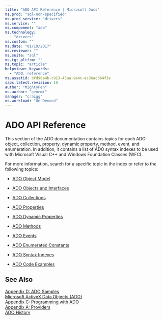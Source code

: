 ```yaml
---
title: "ADO API Reference | Microsoft Docs"
ms.prod: "sql-non-specified"
ms.prod_service: "drivers"
ms.service: ""
ms.component: "ado"
ms.technology:
  - "drivers"
ms.custom: ""
ms.date: "01/19/2017"
ms.reviewer: ""
ms.suite: "sql"
ms.tgt_pltfrm: ""
ms.topic: "article"
helpviewer_keywords: 
  - "ADO, reference"
ms.assetid: bfd96a4b-c913-45aa-9e4c-ec86ac364f3a
caps.latest.revision: 10
author: "MightyPen"
ms.author: "genemi"
manager: "craigg"
ms.workload: "On Demand"
---
```

# ADO API Reference
This section of the ADO documentation contains topics for each ADO object, collection, property, dynamic property, method, event, and enumeration. In addition, it contains a list of ADO syntax indexes to be used with Microsoft Visual C++ and Windows Foundation Classes (WFC).  
  
 For more information, search for a specific topic in the index or refer to the following topics:  
  
-   [ADO Object Model](../../../ado/reference/ado-api/ado-object-model.md)  
  
-   [ADO Objects and Interfaces](../../../ado/reference/ado-api/ado-objects-and-interfaces.md)  
  
-   [ADO Collections](../../../ado/reference/ado-api/ado-collections.md)  
  
-   [ADO Properties](../../../ado/reference/ado-api/ado-properties.md)  
  
-   [ADO Dynamic Properties](../../../ado/reference/ado-api/ado-dynamic-properties.md)  
  
-   [ADO Methods](../../../ado/reference/ado-api/ado-methods.md)  
  
-   [ADO Events](../../../ado/reference/ado-api/ado-events.md)  
  
-   [ADO Enumerated Constants](../../../ado/reference/ado-api/ado-enumerated-constants.md)  
  
-   [ADO Syntax Indexes](../../../ado/reference/ado-api/ado-syntax-indexes.md)  
  
-   [ADO Code Examples](../../../ado/reference/ado-api/ado-code-examples.md)  
  
## See Also  
 [Appendix D: ADO Samples](../../../ado/guide/appendixes/appendix-d-ado-samples.md)   
 [Microsoft ActiveX Data Objects (ADO)](../../../ado/microsoft-activex-data-objects-ado.md)   
 [Appendix C: Programming with ADO](../../../ado/guide/appendixes/appendix-c-programming-with-ado.md)   
 [Appendix A: Providers](../../../ado/guide/appendixes/appendix-a-providers.md)   
 [ADO History](../../../ado/guide/ado-history.md)
